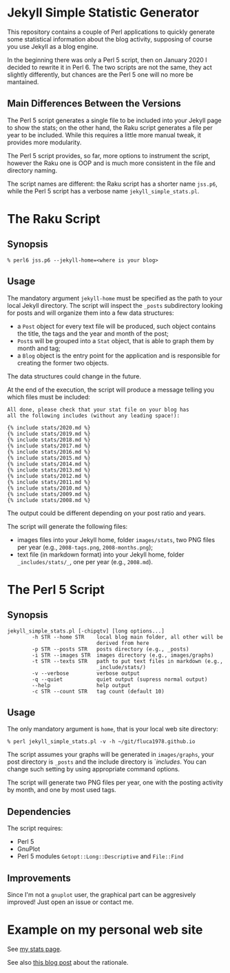 # Jekyll Simple Statistic Generator

This repository contains a couple of Perl applications to quickly generate some statistical information about the blog activity, supposing of course you use Jekyll as a blog engine.

In the beginning there was only a Perl 5 script, then on January 2020 I decided to rewrite it in Perl 6. The two scripts are not the same, they act slightly differently, but chances are the Perl 5 one will no more be mantained.

## Main Differences Between the Versions

The Perl 5 script generates a single file to be included into your Jekyll page to show the stats; on the other hand, the Raku script generates a file per year to be included. While this requires a little more manual tweak, it provides more modularity.

The Perl 5 script provides, so far, more options to instrument the script, however the Raku one is OOP and is much more consistent in the file and directory naming.

The script names are different: the Raku script has a shorter name `jss.p6`, while the Perl 5 script has a verbose name `jekyll_simple_stats.pl`.

# The Raku Script

## Synopsis

```shell
% perl6 jss.p6 --jekyll-home=<where is your blog>
```

## Usage

The mandatory argument `jekyll-home` must be specified as the path to your local Jekyll directory.
The script will inspect the `_posts` subdirectory looking for posts and will organize them into a few data structures:
- a `Post` object for every text file will be produced, such object contains the title, the tags and the year and month of the post;
- `Post`s will be grouped into a `Stat` object, that is able to graph them by month and tag;
- a `Blog` object is the entry point for the application and is responsible for creating the former two objects.

The data structures could change in the future.

At the end of the execution, the script will produce a message telling you which files must be included:
```shell
All done, please check that your stat file on your blog has
all the following includes (without any leading space!):

{% include stats/2020.md %}
{% include stats/2019.md %}
{% include stats/2018.md %}
{% include stats/2017.md %}
{% include stats/2016.md %}
{% include stats/2015.md %}
{% include stats/2014.md %}
{% include stats/2013.md %}
{% include stats/2012.md %}
{% include stats/2011.md %}
{% include stats/2010.md %}
{% include stats/2009.md %}
{% include stats/2008.md %}
```

The output could be different depending on your post ratio and years.

The script will generate the following files:
- images files into your Jekyll home, folder `images/stats`, two PNG files per year (e.g., `2008-tags.png`, `2008-months.png`);
- text file (in markdown format) into your Jekyll home, folder `_includes/stats/_`, one per year (e.g., `2008.md`).

# The Perl 5 Script

## Synopsis

```shell
jekyll_simple_stats.pl [-chipqtv] [long options...]
        -h STR --home STR    local blog main folder, all other will be
                             derived from here
        -p STR --posts STR   posts directory (e.g., _posts)
        -i STR --images STR  images directory (e.g., images/graphs)
        -t STR --texts STR   path to put text files in markdown (e.g.,
                             _include/stats/)
        -v --verbose         verbose output
        -q --quiet           quiet output (supress normal output)
        --help               help output
        -c STR --count STR   tag count (default 10)
```

## Usage

The only mandatory argument is `home`, that is your local web site directory:

```shell
% perl jekyll_simple_stats.pl -v -h ~/git/fluca1978.github.io
```

The script assumes your graphs will be generated in `images/graphs`, your post directory is `_posts` and the include directory is `_includes_. You can change such setting by using appropriate command options.

The script will generate two PNG files per year, one with the posting activity by month, and one by most used tags.

## Dependencies

The script requires:
- Perl 5
- GnuPlot
- Perl 5 modules `Getopt::Long::Descriptive` and `File::Find`


## Improvements

Since I'm not a `gnuplot` user, the graphical part can be aggresively improved!
Just open an issue or contact me.


# Example on my personal web site

See [my stats page](https://fluca1978.github.io/stats).

See also [this blog post](https://fluca1978.github.io/2019/07/10/JekyllStatistics.html) about the rationale.
